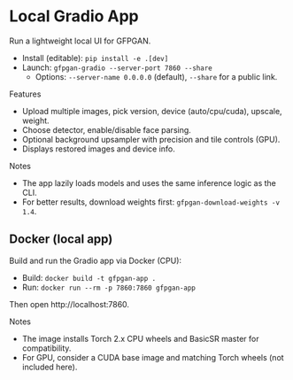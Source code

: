 # Local Gradio App

Run a lightweight local UI for GFPGAN.

- Install (editable): `pip install -e .[dev]`
- Launch: `gfpgan-gradio --server-port 7860 --share`
  - Options: `--server-name 0.0.0.0` (default), `--share` for a public link.

Features
- Upload multiple images, pick version, device (auto/cpu/cuda), upscale, weight.
- Choose detector, enable/disable face parsing.
- Optional background upsampler with precision and tile controls (GPU).
- Displays restored images and device info.

Notes
- The app lazily loads models and uses the same inference logic as the CLI.
- For better results, download weights first: `gfpgan-download-weights -v 1.4`.

## Docker (local app)

Build and run the Gradio app via Docker (CPU):

- Build: `docker build -t gfpgan-app .`
- Run: `docker run --rm -p 7860:7860 gfpgan-app`

Then open http://localhost:7860.

Notes
- The image installs Torch 2.x CPU wheels and BasicSR master for compatibility.
- For GPU, consider a CUDA base image and matching Torch wheels (not included here).
